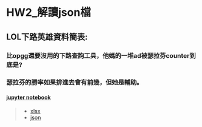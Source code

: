 # HW2_解讀json檔
## LOL下路英雄資料簡表:
### 比opgg還要沒用的下路查詢工具，他媽的一堆ad被瑟拉芬counter到底是?
### 瑟拉芬的勝率如果排進去會有前幾，但她是輔助。
#### [jupyter notebook](https://github.com/Robbish1106/PL/blob/main/hw2/HW2.ipynb)
> * [xlsx](https://github.com/Robbish1106/PL/blob/main/hw2/LOL%E4%B8%8B%E8%B7%AF%E8%8B%B1%E9%9B%84%E7%9B%B8%E9%97%9C%E6%95%B8%E6%93%9A.xlsx)
> * [json](https://github.com/Robbish1106/PL/blob/main/hw2/LOL%E4%B8%8B%E8%B7%AF%E8%8B%B1%E9%9B%84%E7%9B%B8%E9%97%9C%E6%95%B8%E6%93%9A.json)
